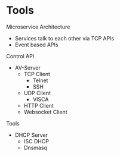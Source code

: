 # Tools

Microservice Architecture
- Services talk to each other via TCP APIs
- Event based APIs

Control API
- AV-Server
	- TCP Client
		- Telnet
		- SSH
	- UDP Client
		- VISCA
	- HTTP Client
	- Websocket Client

Tools
- DHCP Server
	- ISC DHCP
	- Dnsmasq
